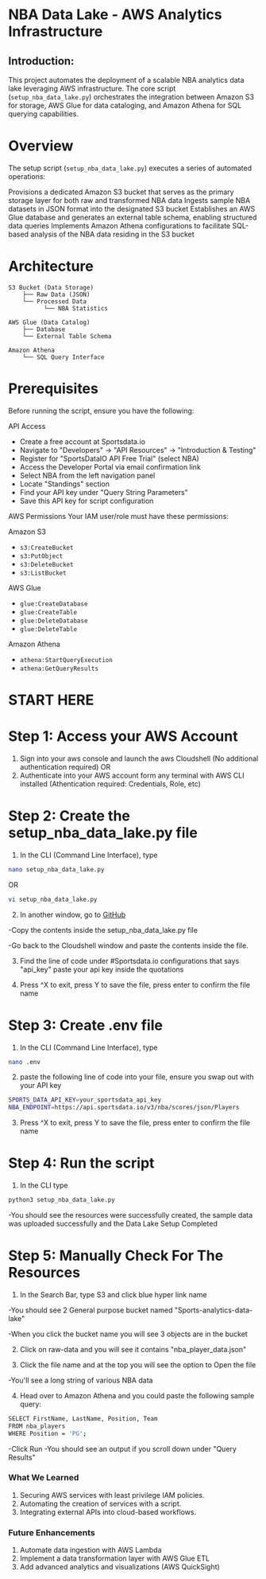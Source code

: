 # NBA Data Lake - AWS Analytics Infrastructure
## Introduction:
This project automates the deployment of a scalable NBA analytics data lake leveraging AWS infrastructure. 
The core script (`setup_nba_data_lake.py`) orchestrates the integration between Amazon S3 for storage, AWS Glue for data cataloging, and Amazon Athena for SQL querying capabilities.

# Overview
The setup script (`setup_nba_data_lake.py`) executes a series of automated operations:

Provisions a dedicated Amazon S3 bucket that serves as the primary storage layer for both raw and transformed NBA data
Ingests sample NBA datasets in JSON format into the designated S3 bucket
Establishes an AWS Glue database and generates an external table schema, enabling structured data queries
Implements Amazon Athena configurations to facilitate SQL-based analysis of the NBA data residing in the S3 bucket

# Architecture
```
S3 Bucket (Data Storage)
    ├── Raw Data (JSON)
    └── Processed Data
          └── NBA Statistics
              
AWS Glue (Data Catalog)
    ├── Database
    └── External Table Schema

Amazon Athena
    └── SQL Query Interface
```

# Prerequisites
Before running the script, ensure you have the following:

API Access

- Create a free account at Sportsdata.io
- Navigate to "Developers" → "API Resources" → "Introduction & Testing"
- Register for "SportsDataIO API Free Trial" (select NBA)
- Access the Developer Portal via email confirmation link
- Select NBA from the left navigation panel
- Locate "Standings" section
- Find your API key under "Query String Parameters"
- Save this API key for script configuration

AWS Permissions
Your IAM user/role must have these permissions:

Amazon S3
- `s3:CreateBucket`
- `s3:PutObject`
- `s3:DeleteBucket`
- `s3:ListBucket`

AWS Glue

- `glue:CreateDatabase`
- `glue:CreateTable`
- `glue:DeleteDatabase`
- `glue:DeleteTable`

Amazon Athena
- `athena:StartQueryExecution`
- `athena:GetQueryResults`

# START HERE 
# Step 1: Access your AWS Account

1. Sign into your aws console and launch the aws Cloudshell (No additional authentication required)
OR
2. Authenticate into your AWS account form any terminal with AWS CLI installed (Athentication required: Credentials, Role, etc)

# Step 2: Create the setup_nba_data_lake.py file
1. In the CLI (Command Line Interface), type
```bash
nano setup_nba_data_lake.py
```
   OR
```bash
vi setup_nba_data_lake.py
```



2. In another window, go to [GitHub](https://github.com/alahl1/NBADataLake)

-Copy the contents inside the setup_nba_data_lake.py file

-Go back to the Cloudshell window and paste the contents inside the file.

3. Find the line of code under #Sportsdata.io configurations that says "api_key" 
paste your api key inside the quotations

4. Press ^X to exit, press Y to save the file, press enter to confirm the file name 


# Step 3: Create .env file
1. In the CLI (Command Line Interface), type
```bash
nano .env
```
2. paste the following line of code into your file, ensure you swap out with your API key
```bash
SPORTS_DATA_API_KEY=your_sportsdata_api_key
NBA_ENDPOINT=https://api.sportsdata.io/v3/nba/scores/json/Players
```

3. Press ^X to exit, press Y to save the file, press enter to confirm the file name 


# Step 4: Run the script
1. In the CLI type
```bash
python3 setup_nba_data_lake.py
```
-You should see the resources were successfully created, the sample data was uploaded successfully and the Data Lake Setup Completed

# Step 5: Manually Check For The Resources
1. In the Search Bar, type S3 and click blue hyper link name

-You should see 2 General purpose bucket named "Sports-analytics-data-lake"

-When you click the bucket name you will see 3 objects are in the bucket

2. Click on raw-data and you will see it contains "nba_player_data.json"

3. Click the file name and at the top you will see the option to Open the file

-You'll see a long string of various NBA data

4. Head over to Amazon Athena and you could paste the following sample query:
```bash
SELECT FirstName, LastName, Position, Team
FROM nba_players
WHERE Position = 'PG';
```

-Click Run
-You should see an output if you scroll down under "Query Results"

### **What We Learned**
1. Securing AWS services with least privilege IAM policies.
2. Automating the creation of services with a script.
3. Integrating external APIs into cloud-based workflows.


### **Future Enhancements**
1. Automate data ingestion with AWS Lambda
2. Implement a data transformation layer with AWS Glue ETL
3. Add advanced analytics and visualizations (AWS QuickSight)

